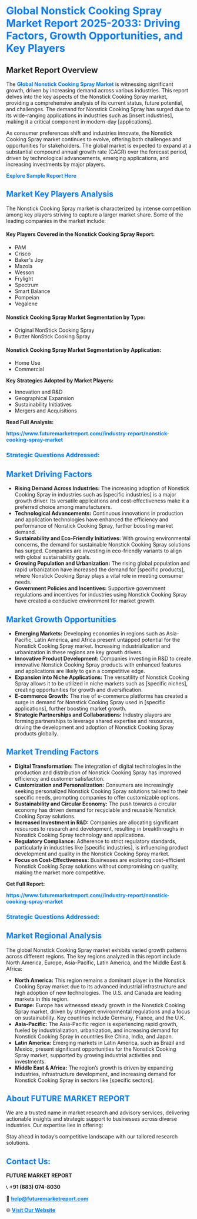 <h1 style="color: #007BFF;">Global Nonstick Cooking Spray Market Report 2025-2033: Driving Factors, Growth Opportunities, and Key Players</h1>

<section id="overview">
<h2>Market Report Overview</h2>
<p>The <a href="https://www.futuremarketreport.com//industry-report/nonstick-cooking-spray-market" style="color: #007BFF; text-decoration: none;"><strong>Global Nonstick Cooking Spray Market</strong></a> is witnessing significant growth, driven by increasing demand across various industries. This report delves into the key aspects of the Nonstick Cooking Spray market, providing a comprehensive analysis of its current status, future potential, and challenges. The demand for Nonstick Cooking Spray has surged due to its wide-ranging applications in industries such as [insert industries], making it a critical component in modern-day [applications].</p>
<p>As consumer preferences shift and industries innovate, the Nonstick Cooking Spray market continues to evolve, offering both challenges and opportunities for stakeholders. The global market is expected to expand at a substantial compound annual growth rate (CAGR) over the forecast period, driven by technological advancements, emerging applications, and increasing investments by major players.</p>
</section>

<section id="overview">
<p><a href="https://www.futuremarketreport.com//request-sample/reportId=59349" style="color: #007BFF; text-decoration: none;"><strong>Explore Sample Report Here</strong></a></p>
</section>

<section id="key-players">
<h2 style="color: #007BFF;">Market Key Players Analysis</h2>
<p>The Nonstick Cooking Spray market is characterized by intense competition among key players striving to capture a larger market share. Some of the leading companies in the market include:</p>
<h4>Key Players Covered in the Nonstick Cooking Spray Report:</h4>
<ul><li>PAM</li><li>Crisco</li><li>Baker&#039;s Joy</li><li>Mazola</li><li>Wesson</li><li>Frylight</li><li>Spectrum</li><li>Smart Balance</li><li>Pompeian</li><li>Vegalene</li></ul>
<h4>Nonstick Cooking Spray Market Segmentation by Type:</h4>
<ul><li>Original NonStick Cooking Spray</li><li>Butter NonStick Cooking Spray</li></ul>

<h4>Nonstick Cooking Spray Market Segmentation by Application:</h4>
<ul><li>Home Use</li><li>Commercial</li></ul>
<p><strong>Key Strategies Adopted by Market Players:</strong></p>
<ul>
<li>Innovation and R&D</li>
<li>Geographical Expansion</li>
<li>Sustainability Initiatives</li>
<li>Mergers and Acquisitions</li>
</ul>
</section>

<section>
<p><strong>Read Full Analysis: </strong></p><a href="https://www.futuremarketreport.com//industry-report/nonstick-cooking-spray-market" style="color: #007BFF; text-decoration: none;"><strong>https://www.futuremarketreport.com//industry-report/nonstick-cooking-spray-market</strong></a>
<h3 style="color: #007BFF;">Strategic Questions Addressed:</h3>
</section>

<section id="driving-factors">
<h2 style="color: #007BFF;">Market Driving Factors</h2>
<ul>
<li><strong>Rising Demand Across Industries:</strong> The increasing adoption of Nonstick Cooking Spray in industries such as [specific industries] is a major growth driver. Its versatile applications and cost-effectiveness make it a preferred choice among manufacturers.</li>
<li><strong>Technological Advancements:</strong> Continuous innovations in production and application technologies have enhanced the efficiency and performance of Nonstick Cooking Spray, further boosting market demand.</li>
<li><strong>Sustainability and Eco-Friendly Initiatives:</strong> With growing environmental concerns, the demand for sustainable Nonstick Cooking Spray solutions has surged. Companies are investing in eco-friendly variants to align with global sustainability goals.</li>
<li><strong>Growing Population and Urbanization:</strong> The rising global population and rapid urbanization have increased the demand for [specific products], where Nonstick Cooking Spray plays a vital role in meeting consumer needs.</li>
<li><strong>Government Policies and Incentives:</strong> Supportive government regulations and incentives for industries using Nonstick Cooking Spray have created a conducive environment for market growth.</li>
</ul>
</section>

<section id="growth-opportunities">
<h2 style="color: #007BFF;">Market Growth Opportunities</h2>
<ul>
<li><strong>Emerging Markets:</strong> Developing economies in regions such as Asia-Pacific, Latin America, and Africa present untapped potential for the Nonstick Cooking Spray market. Increasing industrialization and urbanization in these regions are key growth drivers.</li>
<li><strong>Innovative Product Development:</strong> Companies investing in R&D to create innovative Nonstick Cooking Spray products with enhanced features and applications are likely to gain a competitive edge.</li>
<li><strong>Expansion into Niche Applications:</strong> The versatility of Nonstick Cooking Spray allows it to be utilized in niche markets such as [specific niches], creating opportunities for growth and diversification.</li>
<li><strong>E-commerce Growth:</strong> The rise of e-commerce platforms has created a surge in demand for Nonstick Cooking Spray used in [specific applications], further boosting market growth.</li>
<li><strong>Strategic Partnerships and Collaborations:</strong> Industry players are forming partnerships to leverage shared expertise and resources, driving the development and adoption of Nonstick Cooking Spray products globally.</li>
</ul>
</section>

<section id="trending-factors">
<h2 style="color: #007BFF;">Market Trending Factors</h2>
<ul>
<li><strong>Digital Transformation:</strong> The integration of digital technologies in the production and distribution of Nonstick Cooking Spray has improved efficiency and customer satisfaction.</li>
<li><strong>Customization and Personalization:</strong> Consumers are increasingly seeking personalized Nonstick Cooking Spray solutions tailored to their specific needs, prompting companies to offer customizable options.</li>
<li><strong>Sustainability and Circular Economy:</strong> The push towards a circular economy has driven demand for recyclable and reusable Nonstick Cooking Spray solutions.</li>
<li><strong>Increased Investment in R&D:</strong> Companies are allocating significant resources to research and development, resulting in breakthroughs in Nonstick Cooking Spray technology and applications.</li>
<li><strong>Regulatory Compliance:</strong> Adherence to strict regulatory standards, particularly in industries like [specific industries], is influencing product development and quality in the Nonstick Cooking Spray market.</li>
<li><strong>Focus on Cost-Effectiveness:</strong> Businesses are exploring cost-efficient Nonstick Cooking Spray solutions without compromising on quality, making the market more competitive.</li>
</ul>
</section>

<section>
<p><strong>Get Full Report: </strong></p><a href="https://www.futuremarketreport.com//industry-report/nonstick-cooking-spray-market" style="color: #007BFF; text-decoration: none;"><strong>https://www.futuremarketreport.com//industry-report/nonstick-cooking-spray-market</strong></a>
<h3 style="color: #007BFF;">Strategic Questions Addressed:</h3>
</section>


<section id="regional-analysis">
<h2 style="color: #007BFF;">Market Regional Analysis</h2>
<p>The global Nonstick Cooking Spray market exhibits varied growth patterns across different regions. The key regions analyzed in this report include North America, Europe, Asia-Pacific, Latin America, and the Middle East & Africa:</p>
<ul>
<li><strong>North America:</strong> This region remains a dominant player in the Nonstick Cooking Spray market due to its advanced industrial infrastructure and high adoption of new technologies. The U.S. and Canada are leading markets in this region.</li>
<li><strong>Europe:</strong> Europe has witnessed steady growth in the Nonstick Cooking Spray market, driven by stringent environmental regulations and a focus on sustainability. Key countries include Germany, France, and the U.K.</li>
<li><strong>Asia-Pacific:</strong> The Asia-Pacific region is experiencing rapid growth, fueled by industrialization, urbanization, and increasing demand for Nonstick Cooking Spray in countries like China, India, and Japan.</li>
<li><strong>Latin America:</strong> Emerging markets in Latin America, such as Brazil and Mexico, present significant opportunities for the Nonstick Cooking Spray market, supported by growing industrial activities and investments.</li>
<li><strong>Middle East & Africa:</strong> The region’s growth is driven by expanding industries, infrastructure development, and increasing demand for Nonstick Cooking Spray in sectors like [specific sectors].</li>
</ul>
</section>

<footer>
<h2 style="color: #007BFF;">About FUTURE MARKET REPORT</h2>
<p>We are a trusted name in market research and advisory services, delivering actionable insights and strategic support to businesses across diverse industries. Our expertise lies in offering:</p>

<p>Stay ahead in today’s competitive landscape with our tailored research solutions.</p>

<h2 style="color: #007BFF;">Contact Us:</h2>
<p><strong>FUTURE MARKET REPORT</strong></p>
<p>📞 <strong>+91 (883) 074-8030</strong></p>
<p>📧 <strong><a href="mailto:help@futuremarketreport.com" style="color: #007BFF;">help@futuremarketreport.com</a></strong></p>
<p>🌐 <strong><a href="https://www.futuremarketreport.com/" style="color: #007BFF;">Visit Our Website</a></strong></p>
</footer>